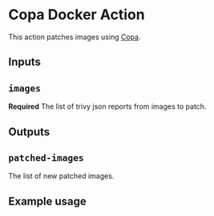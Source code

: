 # Copa Docker Action

This action patches images using [Copa](https://github.com/project-copacetic/copacetic).

## Inputs

## `images`

**Required** The list of trivy json reports from images to patch.

## Outputs

## `patched-images`

The list of new patched images.

## Example usage
